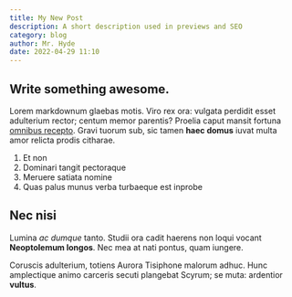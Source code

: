 ```yaml
---
title: My New Post
description: A short description used in previews and SEO
category: blog
author: Mr. Hyde
date: 2022-04-29 11:10
---
```


## Write something awesome.

Lorem markdownum glaebas motis. Viro rex ora: vulgata perdidit esset adulterium
rector; centum memor parentis? Proelia caput mansit fortuna [omnibus
recepto](http://es.org/in). Gravi tuorum sub, sic tamen **haec domus** iuvat
multa amor relicta prodis citharae.

1. Et non
2. Dominari tangit pectoraque
3. Meruere satiata nomine
4. Quas palus munus verba turbaeque est inprobe

## Nec nisi

Lumina *ac dumque* tanto. Studii ora cadit haerens non loqui vocant
**Neoptolemum longos**. Nec mea at nati pontus, quam iungere.

Coruscis adulterium, totiens Aurora Tisiphone malorum adhuc. Hunc amplectique
animo carceris secuti plangebat Scyrum; se muta: ardentior **vultus**.
